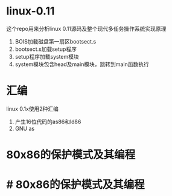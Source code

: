 # linux-0.11
这个repo用来分析linux 0.11源码及整个现代多任务操作系统实现原理

1. BOIS加载磁盘第一扇区bootsect.s
2. bootsect.s加载setup程序
3. setup程序加载system模块
4. system模块包含head及main模块，跳转到main函数执行

# 汇编
linux 0.1x使用2种汇编
1. 产生16位代码的as86和ld86
2. GNU as

# 80x86的保护模式及其编程
# # 80x86的保护模式及其编程
